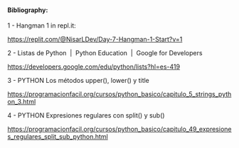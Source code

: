 #### Bibliography:

1 - Hangman 1 in repl.it:

https://replit.com/@NisarLDev/Day-7-Hangman-1-Start?v=1

2 - Listas de Python  |  Python Education  |  Google for Developers

https://developers.google.com/edu/python/lists?hl=es-419


3 - PYTHON Los métodos upper(), lower() y title

https://programacionfacil.org/cursos/python_basico/capitulo_5_strings_python_3.html

4 - PYTHON Expresiones regulares con split() y sub()

https://programacionfacil.org/cursos/python_basico/capitulo_49_expresiones_regulares_split_sub_python.html


